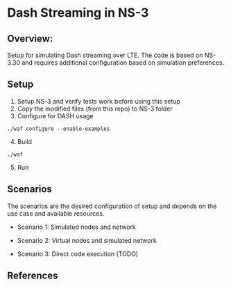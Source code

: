 
Dash Streaming in NS-3
================================

## Overview:
Setup for simulating Dash streaming over LTE. The code is based on NS-3.30 and requires additional configuration based on simulation preferences.

## Setup
1. Setup NS-3 and verify tests work before using this setup
2. Copy the modified files (from this repo) to NS-3 folder
3. Configure for DASH usage

```shell
./waf configure --enable-examples
```
4. Build
```shell
./waf
```
5. Run

## Scenarios
The scenarios are the desired configuration of setup and depends on the use case and available resources.
- Scenario 1: Simulated nodes and network

- Scenario 2: Virtual nodes and simulated network

- Scenario 3: Direct code execution (TODO)

## References


